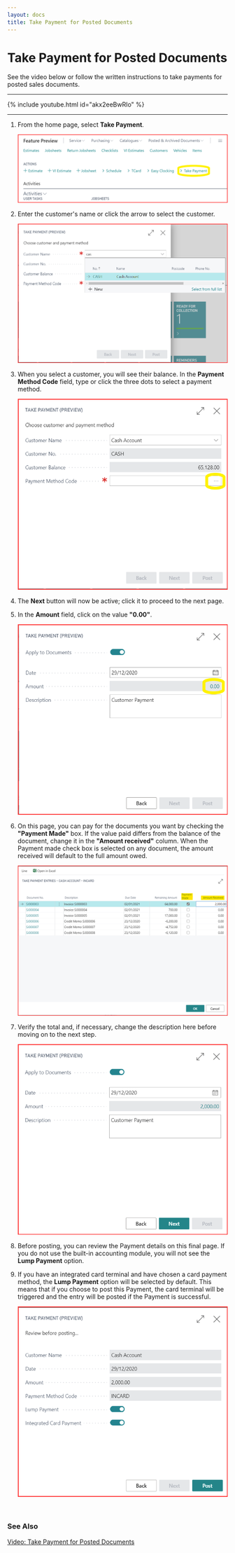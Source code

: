 ```yaml
---
layout: docs
title: Take Payment for Posted Documents
---
```


# Take Payment for Posted Documents

See the video below or follow the written instructions to take payments for posted sales documents.

---

{% include youtube.html id="akx2eeBwRIo" %}

---

1. From the home page, select **Take Payment**.

   ![](media/take-payment-home.png)

2. Enter the customer's name or click the arrow to select the customer.

   ![](media/take-payment-customer.png)

3. When you select a customer, you will see their balance. In the **Payment Method Code** field, type or click the three dots to select a payment method.

   ![](media/take-payment-payment-method.png)

4. The **Next** button will now be active; click it to proceed to the next page.
5. In the **Amount** field, click on the value **"0.00"**.

   ![](media/take-payment-apply-to-document.png)

6. On this page, you can pay for the documents you want by checking the **"Payment Made"** box. If the value paid differs from the balance of the document, change it in the **"Amount received"** column. When the Payment made check box is selected on any document, the amount received will default to the full amount owed.

   ![](media/take-payment-entries.png)

7. Verify the total and, if necessary, change the description here before moving on to the next step.
   
   ![](media/take-payment-apply-to-document2.png)

8. Before posting, you can review the Payment details on this final page. If you do not use the built-in accounting module, you will not see the **Lump Payment** option.
9. If you have an integrated card terminal and have chosen a card payment method, the **Lump Payment** option will be selected by default. This means that if you choose to post this Payment, the card terminal will be triggered and the entry will be posted if the Payment is successful. 

   ![](media/take-payment-post-card.png)

<br>

### **See Also**

[Video: Take Payment for Posted Documents](https://www.youtube.com/watch?v=akx2eeBwRIo)
